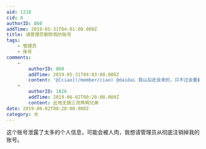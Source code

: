 ```yaml
---
aid: 1218
cid: 4
authorID: 860
addTime: 2019-05-31T04:01:00.000Z
title: 请管理员删除我的账号
tags:
    - 管理员
    - 账号
comments:
    -
        authorID: 860
        addTime: 2019-05-31T04:03:00.000Z
        content: '@[ciao](/member/ciao) @daidai 我以后还会来的，只不过会重新注册新号，请管理员删除我这个账号的全部个人信息。'
    -
        authorID: 1826
        addTime: 2019-06-02T00:28:00.000Z
        content: 此地无银三百两啊兄弟
date: 2019-06-02T00:28:00.000Z
category: 水
---
```


这个账号泄露了太多的个人信息，可能会被人肉，我想请管理员从彻底注销掉我的账号。
